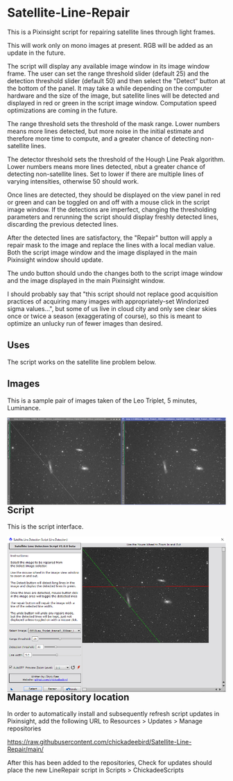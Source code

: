 # Satellite-Line-Repair

This is a Pixinsight script for repairing satellite lines through light frames.

This will work only on mono images at present. RGB will be added as an update in the future.

The script will display any available image window in its image window frame.
The user can set the range threshold slider (default 25) and the detection threshold slider (default 50) and then select the "Detect" button at the bottom of the panel.
It may take a while depending on the computer hardware and the size of the image, but satellite lines will be detected and displayed in red or green in the
script image window. Computation speed optimizations are coming in the future.

The range threshold sets the threshold of the mask range. Lower numbers means more lines detected, but more noise in the initial estimate and therefore more time to compute, and a greater chance of detecting non-satellite lines.

The detector threshold sets the threshold of the Hough Line Peak algorithm. Lower numbers means more lines detected, nbut a greater chance of detecting non-satellite lines. Set to lower if there are multiple lines of varying intensities, otherwise 50 should work.

Once lines are detected, they should be displayed on the view panel in red or green and can be toggled on and off with a mouse click in the script image window. If the detections are imperfect, changing the thresholding parameters and rerunning the script should display freshly detected lines, discarding the previous detected lines.

After the detected lines are satisfactory, the "Repair" button will apply a repair mask to the image and replace the lines with a local median value. Both the script image window and the image displayed in the main Pixinsight window should update.

The undo button should undo the changes both to the script image window and the image displayed in the main Pixinsight window.

I should probably say that "this script should not replace good acquisition practices of acquiring many images with appropriately-set Windorized sigma values...", but some of us live in cloud city and only see clear skies once or twice a season (exaggerating of course), so this is meant to optimize an unlucky run of fewer images than desired.

## Uses

The script works on the satellite line problem below.

## Images

This is a sample pair of images taken of the Leo Triplet, 5 minutes, Luminance.

<img src="./figs/LinesRepaired.png" text='Repaired satellite lines (2 of them) - left original, right repaired' align=left />

## Script

This is the script interface.

<img src="./figs/LineRepairScript.png" text='Line repair script' align=left />

## Manage repository location

In order to automatically install and subsequently refresh script updates in Pixinsight, add the following URL to Resources > Updates > Manage repositories

https://raw.githubusercontent.com/chickadeebird/Satellite-Line-Repair/main/

After this has been added to the repositories, Check for updates should place the new LineRepair script in Scripts > ChickadeeScripts
